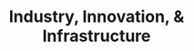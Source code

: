 ---
type: topic
title: Industry, Innovation, & Infrastructure
description: A description of the dataset and the relavent topic
imageSource: https://www.un.org/esa/ffd/ffddialogue/images/E_SDG%20goals_icons-individual-rgb-09.png
weight: 9
---